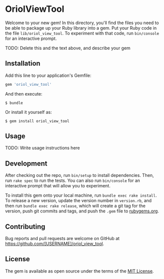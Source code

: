 # OriolViewTool

Welcome to your new gem! In this directory, you'll find the files you need to be able to package up your Ruby library into a gem. Put your Ruby code in the file `lib/oriol_view_tool`. To experiment with that code, run `bin/console` for an interactive prompt.

TODO: Delete this and the text above, and describe your gem

## Installation

Add this line to your application's Gemfile:

```ruby
gem 'oriol_view_tool'
```

And then execute:

    $ bundle

Or install it yourself as:

    $ gem install oriol_view_tool

## Usage

TODO: Write usage instructions here

## Development

After checking out the repo, run `bin/setup` to install dependencies. Then, run `rake spec` to run the tests. You can also run `bin/console` for an interactive prompt that will allow you to experiment.

To install this gem onto your local machine, run `bundle exec rake install`. To release a new version, update the version number in `version.rb`, and then run `bundle exec rake release`, which will create a git tag for the version, push git commits and tags, and push the `.gem` file to [rubygems.org](https://rubygems.org).

## Contributing

Bug reports and pull requests are welcome on GitHub at https://github.com/[USERNAME]/oriol_view_tool.

## License

The gem is available as open source under the terms of the [MIT License](https://opensource.org/licenses/MIT).
